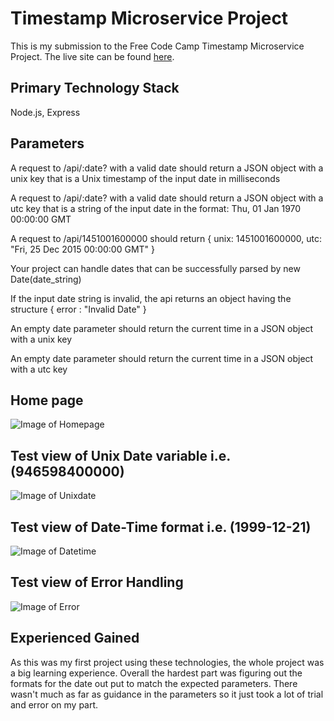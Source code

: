 
# Timestamp Microservice Project

This is my submission to the Free Code Camp Timestamp Microservice Project. The live site can be found [here](https://catkin-evanescent-lamprey.glitch.me/).

## Primary Technology Stack
Node.js, Express

## Parameters

A request to /api/:date? with a valid date should return a JSON object with a unix key that is a Unix timestamp of the input date in milliseconds

A request to /api/:date? with a valid date should return a JSON object with a utc key that is a string of the input date in the format: Thu, 01 Jan 1970 00:00:00 GMT

A request to /api/1451001600000 should return { unix: 1451001600000, utc: "Fri, 25 Dec 2015 00:00:00 GMT" }

Your project can handle dates that can be successfully parsed by new Date(date_string)

If the input date string is invalid, the api returns an object having the structure { error : "Invalid Date" }

An empty date parameter should return the current time in a JSON object with a unix key

An empty date parameter should return the current time in a JSON object with a utc key

## Home page

![Image of Homepage](https://github.com/kreesesconner/FreeCodeCamp.org-Projects/blob/main/APIsAndMicroServices/boilerplate-project-timestamp/images/homepage.png)

## Test view of Unix Date variable i.e. (946598400000)

![Image of Unixdate](https://github.com/kreesesconner/FreeCodeCamp.org-Projects/blob/main/APIsAndMicroServices/boilerplate-project-timestamp/images/unixexample.png)

## Test view of Date-Time format i.e. (1999-12-21)

![Image of Datetime](https://github.com/kreesesconner/FreeCodeCamp.org-Projects/blob/main/APIsAndMicroServices/boilerplate-project-timestamp/images/datetimeexample.png)

## Test view of Error Handling

![Image of Error](https://github.com/kreesesconner/FreeCodeCamp.org-Projects/blob/main/APIsAndMicroServices/boilerplate-project-timestamp/images/errorexample.png)

## Experienced Gained

As this was my first project using these technologies, the whole project was a big learning experience. Overall the hardest part was figuring out the formats for the date out put to match the expected parameters. There wasn't much as far as guidance in the parameters so it just took a lot of trial and error on my part.


